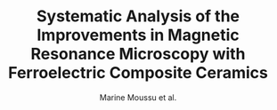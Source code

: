 ---
cat: ciel
subcat: neurophysics
bestof: false
author: Marine Moussu et al.
title: Systematic Analysis of the Improvements in Magnetic Resonance Microscopy with Ferroelectric Composite Ceramics
journal: Advanced Materials
year: 2019
type: article
url: https -//onlinelibrary.wiley.com/doi/10.1002/adma.201900912
doi: 10.1002/adma.201900912
---